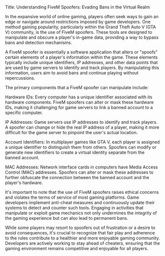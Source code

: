 
Title: Understanding FiveM Spoofers: Evading Bans in the Virtual Realm

In the expansive world of online gaming, players often seek ways to gain an edge or navigate around restrictions imposed by game developers. One method gaining popularity, particularly within the Grand Theft Auto V (GTA V) community, is the use of FiveM spoofers. These tools are designed to manipulate and obscure a player's in-game data, providing a way to bypass bans and detection mechanisms.

A FiveM spoofer is essentially a software application that alters or "spoofs" certain elements of a player's information within the game. These elements typically include unique identifiers, IP addresses, and other data points that are used by game servers to identify and track players. By manipulating this information, users aim to avoid bans and continue playing without repercussions.

The primary components that a FiveM spoofer can manipulate include:

Hardware IDs: Every computer has a unique identifier associated with its hardware components. FiveM spoofers can alter or mask these hardware IDs, making it challenging for game servers to link a banned account to a specific computer.

IP Addresses: Game servers use IP addresses to identify and track players. A spoofer can change or hide the real IP address of a player, making it more difficult for the game server to pinpoint the user's actual location.

Account Identifiers: In multiplayer games like GTA V, each player is assigned a unique identifier to distinguish them from others. Spoofers can modify or generate new identifiers to create a virtual identity separate from the banned account.

MAC Addresses: Network interface cards in computers have Media Access Control (MAC) addresses. Spoofers can alter or mask these addresses to further obfuscate the connection between the banned account and the player's hardware.

It's important to note that the use of FiveM spoofers raises ethical concerns and violates the terms of service of most gaming platforms. Game developers implement anti-cheat measures and continuously update their systems to detect and counter such tools. Engaging in activities that manipulate or exploit game mechanics not only undermines the integrity of the gaming experience but can also lead to permanent bans.

While some players may resort to spoofers out of frustration or a desire to avoid consequences, it's crucial to recognize that fair play and adherence to the rules contribute to a healthier and more enjoyable gaming community. Developers are actively working to stay ahead of cheaters, ensuring that the gaming environment remains competitive and enjoyable for all players.
